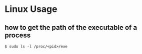 # Linux Usage

## how to get the path of the executable of a process

```
$ sudo ls -l /proc/<pid>/exe
```